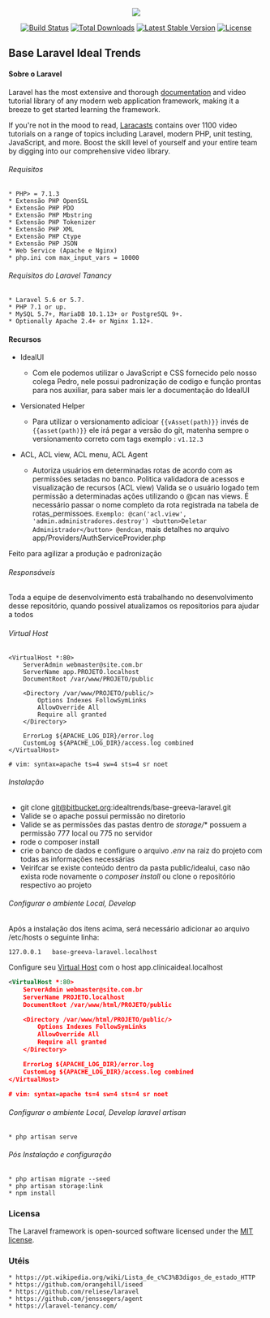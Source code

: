 <p align="center"><img src="https://laravel.com/assets/img/components/logo-laravel.svg"></p>

<p align="center">
<a href="https://travis-ci.org/laravel/framework"><img src="https://travis-ci.org/laravel/framework.svg" alt="Build Status"></a>
<a href="https://packagist.org/packages/laravel/framework"><img src="https://poser.pugx.org/laravel/framework/d/total.svg" alt="Total Downloads"></a>
<a href="https://packagist.org/packages/laravel/framework"><img src="https://poser.pugx.org/laravel/framework/v/stable.svg" alt="Latest Stable Version"></a>
<a href="https://packagist.org/packages/laravel/framework"><img src="https://poser.pugx.org/laravel/framework/license.svg" alt="License"></a>
</p>

## Base Laravel Ideal Trends

#### Sobre o Laravel

Laravel has the most extensive and thorough [documentation](https://laravel.com/docs) and video tutorial library of any modern web application framework, making it a breeze to get started learning the framework.

If you're not in the mood to read, [Laracasts](https://laracasts.com) contains over 1100 video tutorials on a range of topics including Laravel, modern PHP, unit testing, JavaScript, and more. Boost the skill level of yourself and your entire team by digging into our comprehensive video library.

###### Requisitos


    * PHP> = 7.1.3
    * Extensão PHP OpenSSL
    * Extensão PHP PDO
    * Extensão PHP Mbstring
    * Extensão PHP Tokenizer
    * Extensão PHP XML
    * Extensão PHP Ctype
    * Extensão PHP JSON
    * Web Service (Apache e Nginx)
    * php.ini com max_input_vars = 10000

###### Requisitos do Laravel Tanancy

    * Laravel 5.6 or 5.7.
    * PHP 7.1 or up.
    * MySQL 5.7+, MariaDB 10.1.13+ or PostgreSQL 9+.
    * Optionally Apache 2.4+ or Nginx 1.12+.

#### Recursos

- IdealUI
    * Com ele podemos utilizar o JavaScript e CSS fornecido pelo nosso colega Pedro, nele possui padronização de codigo e função prontas para nos auxiliar, para saber mais ler a documentação do IdealUI
- Versionated Helper
    * Para utilizar o versionamento adicioar `{{vAsset(path)}}` invés de `{{asset(path)}}` ele irá pegar a versão do git, matenha sempre o versionamento correto com tags exemplo : `v1.12.3`

- ACL, ACL view, ACL menu, ACL Agent
    * Autoriza usuários em determinadas rotas de acordo com as permissões setadas no banco. 
    Politica validadora de acessos e visualização de recursos (ACL view) Valida se o usuário logado tem permissão a determinadas ações utilizando o @can nas views. 
    É necessário passar o nome completo da rota registrada na tabela de rotas_permissoes.
    `Exemplo: @can('acl.view', 'admin.administradores.destroy') <button>Deletar Administrador</button> @endcan`,  mais detalhes no arquivo app/Providers/AuthServiceProvider.php 


Feito para agilizar a produção e padronização

###### Responsáveis

Toda a equipe de desenvolvimento está trabalhando no desenvolvimento desse repositório, quando possivel atualizamos os repositorios para ajudar a todos

###### Virtual Host

    <VirtualHost *:80>
        ServerAdmin webmaster@site.com.br
        ServerName app.PROJETO.localhost
        DocumentRoot /var/www/PROJETO/public
    
        <Directory /var/www/PROJETO/public/>
            Options Indexes FollowSymLinks
            AllowOverride All
            Require all granted
        </Directory>
    
        ErrorLog ${APACHE_LOG_DIR}/error.log
        CustomLog ${APACHE_LOG_DIR}/access.log combined
    </VirtualHost>
    
    # vim: syntax=apache ts=4 sw=4 sts=4 sr noet

###### Instalação

* git clone git@bitbucket.org:idealtrends/base-greeva-laravel.git
* Valide se o apache possui permissão no diretorio
* Valide se as permissões das pastas dentro de *storage/** possuem a permissão 777 local ou 775 no servidor
* rode o composer install
* crie o banco de dados e configure o arquivo *.env* na raiz do projeto com todas as informações necessárias
* Veirifcar se existe conteúdo dentro da pasta public/idealui, caso não exista rode novamente o *composer install* ou clone o repositório respectivo ao projeto

###### Configurar o ambiente Local, Develop

Após a instalação dos itens acima, será necessário adicionar ao arquivo /etc/hosts o seguinte linha: 
```
127.0.0.1   base-greeva-laravel.localhost
```
Configure seu [Virtual Host](https://www.digitalocean.com/community/tutorials/how-to-set-up-apache-virtual-hosts-on-ubuntu-16-04#step-four-—-create-new-virtual-host-files) com o host app.clinicaideal.localhost
```xml
<VirtualHost *:80>
	ServerAdmin webmaster@site.com.br
	ServerName PROJETO.localhost
	DocumentRoot /var/www/html/PROJETO/public

	<Directory /var/www/html/PROJETO/public/>
		Options Indexes FollowSymLinks
		AllowOverride All
		Require all granted
	</Directory>

	ErrorLog ${APACHE_LOG_DIR}/error.log
	CustomLog ${APACHE_LOG_DIR}/access.log combined
</VirtualHost>

# vim: syntax=apache ts=4 sw=4 sts=4 sr noet
```
###### Configurar o ambiente Local, Develop laravel artisan

    * php artisan serve
    
###### Pós Instalação e configuração

    * php artisan migrate --seed
    * php artisan storage:link
    * npm install

### Licensa

The Laravel framework is open-sourced software licensed under the [MIT license](https://opensource.org/licenses/MIT).

### Utéis

    * https://pt.wikipedia.org/wiki/Lista_de_c%C3%B3digos_de_estado_HTTP
    * https://github.com/orangehill/iseed
    * https://github.com/reliese/laravel
    * https://github.com/jenssegers/agent
    * https://laravel-tenancy.com/
        

